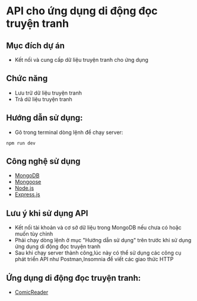 # API cho ứng dụng di động đọc truyện tranh
## Mục đích dự án
- Kết nối và cung cấp dữ liệu truyện tranh cho ứng dụng
## Chức năng
- Lưu trữ dữ liệu truyện tranh
- Trả dữ liệu truyện tranh
## Hướng dẫn sử dụng:
- Gõ trong terminal dòng lệnh để chạy server:
```
npm run dev
```
## Công nghệ sử dụng
- [MongoDB](https://www.mongodb.com/)
- [Mongoose](https://mongoosejs.com/)
- [Node.js](https://nodejs.org/en)
- [Express.js](https://expressjs.com/)
## Lưu ý khi sử dụng API
- Kết nối tài khoản và cơ sở dữ liệu trong MongoDB nếu chưa có hoặc muốn tùy chỉnh
- Phải chạy dòng lệnh ở mục "Hướng dẫn sử dụng" trên trước khi sử dụng ứng dụng di động đọc truyện tranh
- Sau khi chạy server thành công,lúc này có thể sử dụng các công cụ phát triển API như Postman,Insomnia để viết các giao thức HTTP
## Ứng dụng di động đọc truyện tranh: 
- [ComicReader](https://github.com/taingo321/LTTBD_ComicReaderApp.git)
